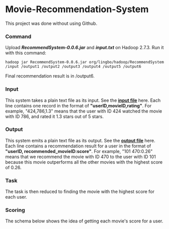 # Movie-Recommendation-System

This project was done without using Github.
### Command
Upload **_RecommendSystem-0.0.6.jar_** and **_input.txt_** on Hadoop 2.7.3. Run it with this command:

    hadoop jar RecommendSystem-0.0.6.jar org/lingbo/hadoop/RecommendSystem /input /output1 /output2 /output3 /output4 /output5 /output6

Final recommendation result is in /output6.
### Input
This system takes a plain text file as its input. See the [**input file**](../master/input.txt) here. Each line contains one record in the format of **"userID,movieID,rating"**. For example, "424,786,1.3" means that the user with ID 424 watched the movie with ID 786, and rated it 1.3 stars out of 5 stars.
### Output
This system emits a plain text file as its output. See the [**output file**](../master/Output/output6/part-r-00000) here. Each line contains a recommendation result for a user in the format of **"userID,  recommended_movieID:score"**. For example, "101	470:0.26" means that we recommend the movie with ID 470 to the user with ID 101 because this movie outperforms all the other movies with the highest score of 0.26.
### Task
The task is then reduced to finding the movie with the highest score for each user.
### Scoring
The schema below shows the idea of getting each movie's score for a user.
